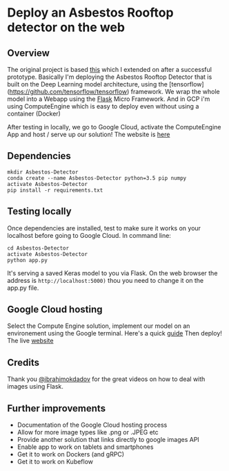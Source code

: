 # Deploy an Asbestos Rooftop detector on the web 


## Overview
The original project is based [this](https://github.com/ejlok1/Keras-Serve-Digit) which I extended on after a successful prototype. Basically I'm deploying the Asbestos Rooftop Detector that is built on the  Deep Learning model architecture, using the [tensorflow] (https://github.com/tensorflow/tensorflow) framework. We wrap the whole model into a Webapp using the [Flask](http://flask.pocoo.org/) Micro Framework. And in GCP i'm using ComputeEngine which is easy to deploy even without using a container (Docker)

After testing in locally, we go to Google Cloud, activate the ComputeEngine App and host / serve up our solution! The website is [here](https://xxx)


## Dependencies

```
mkdir Asbestos-Detector
conda create --name Asbestos-Detector python=3.5 pip numpy
activate Asbestos-Detector
pip install -r requirements.txt
```

## Testing locally

Once dependencies are installed, test to make sure it works on your localhost before going to Google Cloud. In command line:

```
cd Asbestos-Detector
activate Asbestos-Detector
python app.py
```

It's serving a saved Keras model to you via Flask. On the web browser the address is 
```http://localhost:5000)``` 
thou you need to change it on the app.py file. 

## Google Cloud hosting 
Select the Compute Engine solution, implement our model on an environement using the Google terminal. Here's a quick [guide](https://cloud.google.com/appengine/docs/flexible/python/quickstart) Then deploy! The live [website](https://xxx/#)


## Credits
Thank you [@ibrahimokdadov](https://github.com/ibrahimokdadov/upload_file_python) for the great videos on how to deal with images using Flask.  

## Further improvements 
- Documentation of the Google Cloud hosting process 
- Allow for more image types like .png or .JPEG etc 
- Provide another solution that links directly to google images API
- Enable app to work on tablets and smartphones 
- Get it to work on Dockers (and gRPC) 
- Get it to work on Kubeflow 
